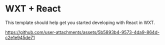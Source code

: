 # WXT + React

This template should help get you started developing with React in WXT.


https://github.com/user-attachments/assets/5b5893b4-9573-4da9-864d-c2e1e945de71

